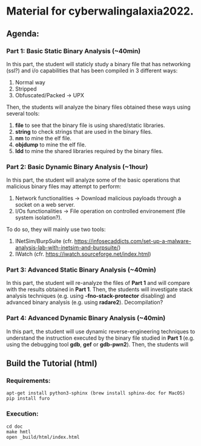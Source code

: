# Material for cyberwalingalaxia2022.

## Agenda:
### Part 1: Basic Static Binary Analysis (~40min)
In this part, the student will staticly study a binary file that has networking (ssl?) and i/o capabilities that has been compiled in 3 different ways:
1. Normal way
2. Stripped
3. Obfuscated/Packed -> UPX

Then, the students will analyze the binary files obtained these ways using several tools:
1. **file** to see that the binary file is using shared/static libraries.
2. **string** to check strings that are used in the binary files.
2. **nm** to mine the elf file.
2. **objdump** to mine the elf file.
3. **ldd** to mine the shared libraries required by the binary files.

### Part 2: Basic Dynamic Binary Analysis (~1hour)
In this part, the student will analyze some of the basic operations that malicious binary files may attempt to perform:
1. Network functionalities -> Download malicious payloads through a socket on a web server. 
2. I/Os functionalities -> File operation on controlled environement (file system isolation?).

To do so, they will mainly use two tools:
1. INetSim/BurpSuite (cfr. https://infosecaddicts.com/set-up-a-malware-analysis-lab-with-inetsim-and-burpsuite/)
2. IWatch (cfr. https://iwatch.sourceforge.net/index.html)

### Part 3: Advanced Static Binary Analysis (~40min)
In this part, the student will re-analyze the files of **Part 1** and will compare with the results obtained in **Part 1**. Then, the students will investigate stack analysis techniques (e.g. using **-fno-stack-protector** disabling) and advanced binary analysis (e.g. using **radare2**). Decompilation? 

### Part 4: Advanced Dynamic Binary Analysis (~40min)
In this part, the student will use dynamic reverse-engineering techniques to understand the instruction executed by the binary file studied in **Part 1** (e.g. using the debugging tool **gdb**, **gef** or **gdb-pwn2**). Then, the students will 

## Build the Tutorial (html)
### Requirements:

```
apt-get install python3-sphinx (brew install sphinx-doc for MacOS)
pip install furo
```
### Execution:
```
cd doc
make hmtl
open _build/html/index.html 
```

